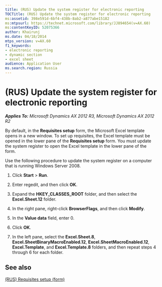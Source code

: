 ```yaml
---
title: (RUS) Update the system register for electronic reporting
TOCTitle: (RUS) Update the system register for electronic reporting
ms:assetid: 398e591d-6bf4-438b-8ab2-a877abe15182
ms:mtpsurl: https://technet.microsoft.com/library/JJ894654(v=AX.60)
ms:contentKeyID: 52075366
author: Khairunj
ms.date: 04/18/2014
mtps_version: v=AX.60
f1_keywords:
- electronic reporting
- dynamic section
- excel sheet
audience: Application User
ms.search.region: Russia
---
```


# (RUS) Update the system register for electronic reporting 


_**Applies To:** Microsoft Dynamics AX 2012 R3, Microsoft Dynamics AX 2012 R2_

By default, in the **Requisites setup** form, the Microsoft Excel template opens in a new window. To set up requisites, the Excel template must be opened in the lower pane of the **Requisites setup** form. You must update the system register to open the Excel template in the lower pane of the form.

Use the following procedure to update the system register on a computer that is running Windows Server 2008.

1.  Click **Start** \> **Run**.

2.  Enter regedit, and then click **OK**.

3.  Expand the **HKEY\_CLASSES\_ROOT** folder, and then select the **Excel.Sheet.12** folder.

4.  In the right pane, right-click **BrowserFlags**, and then click **Modify**.

5.  In the **Value data** field, enter 0.

6.  Click **OK**.

7.  In the left pane, select the **Excel.Sheet.8**, **Excel.SheetBinaryMacroEnabled.12**, **Excel.SheetMacroEnabled.12**, **Excel.Template**, and **Excel.Template.8** folders, and then repeat steps 4 through 6 for each folder.

## See also

[(RUS) Requisites setup (form)](https://technet.microsoft.com/library/jj710719\(v=ax.60\))

  


